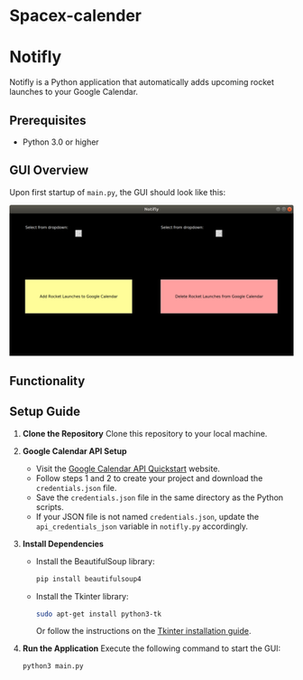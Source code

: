 # Spacex-calender

# Notifly

Notifly is a Python application that automatically adds upcoming rocket launches to your Google Calendar.

## Prerequisites

- Python 3.0 or higher

## GUI Overview

Upon first startup of `main.py`, the GUI should look like this:

![Notifly GUI](NotiflyGUI.png)

## Functionality

## Setup Guide

1. **Clone the Repository**
   Clone this repository to your local machine.

2. **Google Calendar API Setup**
   - Visit the [Google Calendar API Quickstart](https://developers.google.com/calendar/quickstart/python) website.
   - Follow steps 1 and 2 to create your project and download the `credentials.json` file.
   - Save the `credentials.json` file in the same directory as the Python scripts.
   - If your JSON file is not named `credentials.json`, update the `api_credentials_json` variable in `notifly.py` accordingly.

3. **Install Dependencies**
   - Install the BeautifulSoup library:
     ```bash
     pip install beautifulsoup4
     ```
   - Install the Tkinter library:
     ```bash
     sudo apt-get install python3-tk
     ```
     Or follow the instructions on the [Tkinter installation guide](https://tkdocs.com/tutorial/install.html).

4. **Run the Application**
   Execute the following command to start the GUI:
   ```bash
   python3 main.py
